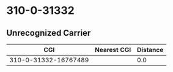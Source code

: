 # 310-0-31332
## Unrecognized Carrier


| CGI | Nearest CGI | Distance |
|-----|-------------|----------|
| 310-0-31332-16767489 |  | 0.0 |
